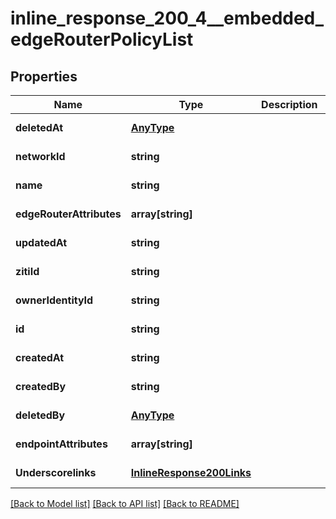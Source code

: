 # inline_response_200_4__embedded_edgeRouterPolicyList

## Properties
Name | Type | Description | Notes
------------ | ------------- | ------------- | -------------
**deletedAt** | [**AnyType**](.md) |  | [default to null]
**networkId** | **string** |  | [default to null]
**name** | **string** |  | [default to null]
**edgeRouterAttributes** | **array[string]** |  | [default to null]
**updatedAt** | **string** |  | [default to null]
**zitiId** | **string** |  | [default to null]
**ownerIdentityId** | **string** |  | [default to null]
**id** | **string** |  | [default to null]
**createdAt** | **string** |  | [default to null]
**createdBy** | **string** |  | [default to null]
**deletedBy** | [**AnyType**](.md) |  | [default to null]
**endpointAttributes** | **array[string]** |  | [default to null]
**Underscorelinks** | [**InlineResponse200Links**](InlineResponse200Links.md) |  | [default to null]

[[Back to Model list]](../README.md#documentation-for-models) [[Back to API list]](../README.md#documentation-for-api-endpoints) [[Back to README]](../README.md)


